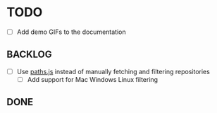 # TODO

- [ ] Add demo GIFs to the documentation

## BACKLOG

- [ ] Use [paths.js](https://github.com/dracula/draculatheme.com/blob/site/lib/paths.js) instead of manually fetching and filtering repositories
  - [ ] Add support for Mac Windows Linux filtering

## DONE
